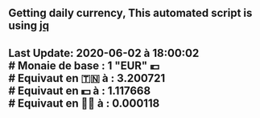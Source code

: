## Getting daily currency, This automated script is using [jq](https://stedolan.github.io/jq/)
## Last Update:  2020-06-02 à 18:00:02 </br># Monaie de base : 1 "EUR" 💶 </br> # Equivaut en 🇹🇳 à :  3.200721 </br> # Equivaut en 💵 à : 1.117668</br> # Equivaut en 🐱‍💻 à :  0.000118
